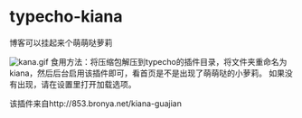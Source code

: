 # typecho-kiana
博客可以挂起来个萌萌哒萝莉

<img src="https://7xjpi6.com1.z0.glb.clouddn.com/2016/02/2569348883.gif" alt="kana.gif" >
食用方法：将压缩包解压到typecho的插件目录，将文件夹重命名为kiana，然后后台启用该插件即可，看首页是不是出现了萌萌哒的小萝莉。
如果没有出现，请在设置里打开加载选项。

该插件来自http://853.bronya.net/kiana-guajian


